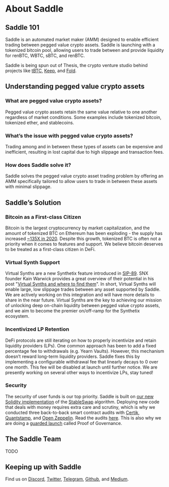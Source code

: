 # About Saddle

## Saddle 101

Saddle is an automated market maker (AMM) designed to enable efficient trading
between pegged value crypto assets. Saddle is launching with a tokenized
bitcoin pool, allowing users to trade between and provide liquidity for renBTC,
WBTC, sBTC, and renBTC.

Saddle is being spun out of Thesis, the crypto venture studio behind projects
like [tBTC](https://tbtc.network/), [Keep](https://keep.network/), and
[Fold](https://foldapp.com/).

## Understanding pegged value crypto assets

### What are pegged value crypto assets?

Pegged value crypto assets retain the same value relative to one another
regardless of market conditions. Some examples include tokenized bitcoin,
tokenized ether, and stablecoins.

### What’s the issue with pegged value crypto assets?

Trading among and in between these types of assets can be expensive and
inefficient, resulting in lost capital due to high slippage and transaction
fees.

### How does Saddle solve it?

Saddle solves the pegged value crypto asset trading problem by offering an AMM
specifically tailored to allow users to trade in between these assets with
minimal slippage.

## Saddle’s Solution

### Bitcoin as a First-class Citizen

Bitcoin is the largest cryptocurrency by market capitalization, and the amount
of tokenized BTC on Ethereum has been exploding - the supply has increased
[~135X in 2020](https://btconethereum.com/). Despite this growth, tokenized
BTC is often not a priority when it comes to features and support. We believe
bitcoin deserves to be treated as a first-class citizen in DeFi.

### Virtual Synth Support

Virtual Synths are a new Synthetix feature introduced in
[SIP-89](https://sips.synthetix.io/sips/sip-89). SNX founder Kain Warwick
provides a great overview of their potential in his post "[Virtual Synths and
where to find them](https://blog.synthetix.io/virtual-synths/)". In short,
Virtual Synths will enable large, low slippage trades between any asset
supported by Saddle. We are actively working on this integration and will have
more details to share in the near future. Virtual Synths are the key to
achieving our mission of unlocking deep on-chain liquidity between pegged value
crypto assets, and we aim to become the premier on/off-ramp for the Synthetix
ecosystem.

### Incentivized LP Retention

DeFi protocols are still iterating on how to properly incentivize and retain
liquidity providers (LPs). One common approach has been to add a fixed
percentage fee to withdrawals (e.g. Yearn Vaults). However, this mechanism
doesn’t reward long-term liquidity providers. Saddle fixes this by
implementing a configurable withdrawal fee that linearly decays to 0 over one
month. This fee will be disabled at launch until further notice. We are
presently working on several other ways to incentivize LPs, stay tuned!

### Security

The security of user funds is our top priority. Saddle is built on [our new
Solidity implementation](https://github.com/saddle-finance/saddle-contract) of
the [StableSwap](https://www.curve.fi/stableswap-paper.pdf) algorithm.
Deploying new code that deals with money requires extra care and scrutiny,
which is why we conducted three back-to-back smart contract audits with
[Certik](https://certik.foundation/), [Quantstamp](https://quantstamp.com/),
and [Open Zeppelin](https://openzeppelin.com/). Read the audits
[here](https://github.com/saddle-finance/saddle-audits). This is also why we
are doing a [guarded launch](https://medium.com/electric-capital/derisking-defi-guarded-launches-2600ce730e0a)
called Proof of Governance.

## The Saddle Team

TODO

## Keeping up with Saddle

Find us on [Discord](https://discord.gg/hX8RZFBW9R),
[Twitter](https://twitter.com/saddlefinance),
[Telegram](https://t.me/saddle_finance),
[Github](https://github.com/saddle-finance), and
[Medium](https://medium.com/saddle).
